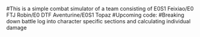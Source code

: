 #This is a simple combat simulator of a team consisting of E0S1 Feixiao/E0 FTJ Robin/E0 DTF Aventurine/E0S1 Topaz
#Upcoming code:
  #Breaking down battle log into character specific sections and calculating individual damage
